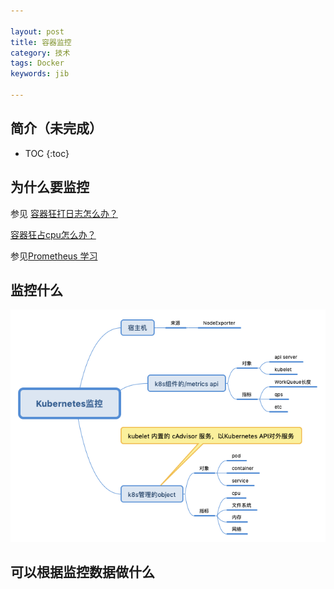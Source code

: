 ```yaml
---

layout: post
title: 容器监控
category: 技术
tags: Docker
keywords: jib

---
```


## 简介（未完成）

* TOC
{:toc}


## 为什么要监控

参见 [容器狂打日志怎么办？](http://qiankunli.github.io/2019/03/05/container_log.html)

[容器狂占cpu怎么办？](http://qiankunli.github.io/2019/03/06/container_cpu.html)

参见[Prometheus 学习](http://qiankunli.github.io/2019/03/07/prometheus_intro.html)

## 监控什么

![](/public/upload/kubernetes/kubernetes_monitor.png)

## 可以根据监控数据做什么

